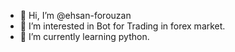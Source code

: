 - 👋 Hi, I’m @ehsan-forouzan
- 👀 I’m interested in Bot for Trading in forex market.
- 🌱 I’m currently learning python.

